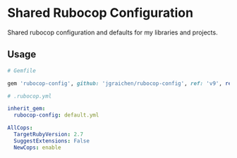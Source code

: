 # Shared Rubocop Configuration

Shared rubocop configuration and defaults for my libraries and projects.

## Usage

```ruby
# Gemfile

gem 'rubocop-config', github: 'jgraichen/rubocop-config', ref: 'v9', require: false
```

```yaml
# .rubocop.yml

inherit_gem:
  rubocop-config: default.yml

AllCops:
  TargetRubyVersion: 2.7
  SuggestExtensions: False
  NewCops: enable
```
